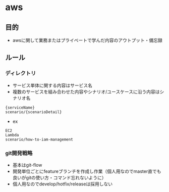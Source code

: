 # aws
## 目的
* awsに関して業務またはプライベートで学んだ内容のアウトプット・備忘録
## ルール
### ディレクトリ
* サービス単体に関する内容はサービス名
* 複数のサービスを組み合わせた内容やシナリオ/ユースケースに沿う内容はシナリオ名
```
{serviceName}
scenario/{scenarioDetail}
```
* ex
```
EC2
Lambda
scenario/how-to-iam-management
```
### git開発戦略
* 基本はgit-flow
* 開発単位ごとにfeatureブランチを作成し作業（個人用なのでmaster直でも良いがgitの使い方・コマンド忘れないように）
* 個人用なのでdevelop/hotfix/releaseは採用しない

<script src="https://blz-soft.github.io/md_style/release/v1.2/md_style.js" ></script>
